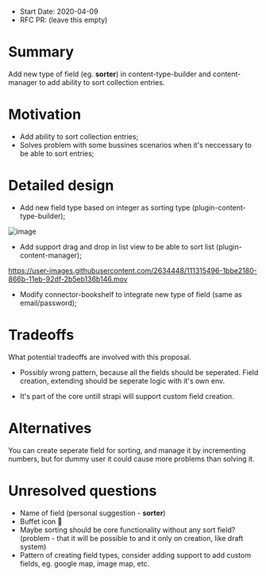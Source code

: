 - Start Date: 2020-04-09
- RFC PR: (leave this empty)

# Summary

Add new type of field (eg. **sorter**) in content-type-builder and content-manager to add ability to sort collection entries.

# Motivation

- Add ability to sort collection entries;
- Solves problem with some bussines scenarios when it's neccessary to be able to sort entries;

# Detailed design

- Add new field type based on integer as sorting type (plugin-content-type-builder);

![image](https://user-images.githubusercontent.com/2634448/111315390-00531680-866b-11eb-8ab7-136e957d3fed.png)

- Add support drag and drop in list view to be able to sort list (plugin-content-manager);

https://user-images.githubusercontent.com/2634448/111315496-1bbe2180-866b-11eb-92df-2b5eb136b146.mov

- Modify connector-bookshelf to integrate new type of field (same as email/password);

# Tradeoffs

What potential tradeoffs are involved with this proposal.

- Possibly wrong pattern, because all the fields should be seperated.
  Field creation, extending should be seperate logic with it's own env.

- It's part of the core untill strapi will support custom field creation.

# Alternatives

You can create seperate field for sorting, and manage it by incrementing numbers, but for dummy user it could cause more problems than solving it.

# Unresolved questions

- Name of field (personal suggestion - **sorter**)
- Buffet icon 🚀
- Maybe sorting should be core functionality without any sort field? (problem - that it will be possible to and it only on creation, like draft system)
- Pattern of creating field types, consider adding support to add custom fields, eg. google map, image map, etc.
